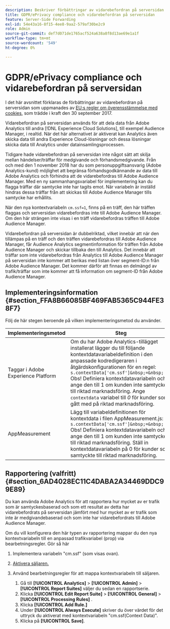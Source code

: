 ```yaml
---
description: Beskriver förbättringar av vidarebefordran på serversidan som har gjorts av EU:s regler för cookie-kompatibilitet.
title: GDPR/ePrivacy compliance och vidarebefordran på serversidan
feature: Server-Side Forwarding
exl-id: 54e43a16-8f15-4ee8-9aa2-579af30be2c9
role: Admin
source-git-commit: def7d071de1765acf524a638a8f8d13ae69e1a1f
workflow-type: tm+mt
source-wordcount: '549'
ht-degree: 0%

---
```


# GDPR/ePrivacy compliance och vidarebefordran på serversidan

I det här avsnittet förklaras de förbättringar av vidarebefordran på serversidan som uppmanades av [EU:s regler om överensstämmelse med cookies](https://wikis.ec.europa.eu/display/WEBGUIDE/04.+Cookies+and+similar+technologies), som trädde i kraft den 30 september 2017.

Vidarebefordran på serversidan används för att dela data från Adobe Analytics till andra [!DNL Experience Cloud Solutions], till exempel Audience Manager, i realtid. När det här alternativet är aktiverat kan Analytics även skicka data till andra Experience Cloud-lösningar och dessa lösningar skicka data till Analytics under datainsamlingsprocessen.

Tidigare hade vidarebefordran på serversidan inte något sätt att skilja mellan händelser/träffar för medgivande och förhandsmedgivande. Från och med den 1 november 2018 har du som personuppgiftsansvarig (Adobe Analytics-kund) möjlighet att begränsa förhandsgodkännande av data till Adobe Analytics och förhindra att de vidarebefordras till Adobe Audience Manager. Med en ny sammanhangsvariabel för implementering kan du flagga träffar där samtycke inte har tagits emot. När variabeln är inställd hindras dessa träffar från att skickas till Adobe Audience Manager tills samtycke har erhållits.

När den nya kontextvariabeln `cm.ssf=1`, finns på en träff, den här träffen flaggas och serversidan vidarebefordras inte till Adobe Audience Manager. Om den här strängen inte visas i en träff vidarebefordras träffen till Adobe Audience Manager.

Vidarebefordran på serversidan är dubbelriktad, vilket innebär att när den tillämpas på en träff och den träffen vidarebefordras till Adobe Audience Manager, får Audience Analytics segmentinformation för träffen från Adobe Audience Manager och skickar tillbaka den till Analytics. Det innebär att träffar som inte vidarebefordras från Analytics till Adobe Audience Manager på serversidan inte kommer att berikas med listan över segment-ID:n från Adobe Audience Manager. Det kommer därför att finnas en delmängd av trafik/träffar som inte kommer att få information om segment-ID från Adobe Audience Manager.

## Implementeringsinformation {#section_FFA8B66085BF469FAB5365C944FE38F7}

Följ de här stegen beroende på vilken implementeringsmetod du använder.

| Implementeringsmetod | Steg |
|--- |--- |
| Taggar i Adobe Experience Platform | Om du har Adobe Analytics-tillägget installerat lägger du till följande kontextdatavariabeldefinition i den anpassade kodredigeraren i åtgärdskonfigurationen för en regel: <br/>`s.contextData['cm.ssf']&nbsp;=&nbsp;'1' ` <br/>Obs! Definiera kontextdatavariabeln och ange den till 1 om kunden inte samtycker till riktad marknadsföring. Ange `contextdata` variabel till *0* för kunder som gått med på riktad marknadsföring. |
| AppMeasurement | Lägg till variabeldefinitionen för kontextdata i filen AppMeasurement.js:  <br/>`s.contextData['cm.ssf']&nbsp;=&nbsp;'1' ` <br/>Obs! Definiera kontextdatavariabeln och ange den till 1 om kunden inte samtycker till riktad marknadsföring. Ställ in kontextdatavariabeln på 0 för kunder som samtyckte till riktad marknadsföring. |

## Rapportering (valfritt) {#section_6AD4028EC11C4DABA2A34469DDC99E89}

Du kan använda Adobe Analytics för att rapportera hur mycket av er trafik som är samtyckesbaserad och som ett resultat av detta har vidarebefordrats på serversidan jämfört med hur mycket av er trafik som inte är medgivandebaserad och som inte har vidarebefordrats till Adobe Audience Manager.

Om du vill konfigurera den här typen av rapportering mappar du den nya kontextvariabeln till en anpassad trafikvariabel (prop) via bearbetningsregler. Gör så här

1. Implementera variabeln &quot;cm.ssf&quot; (som visas ovan).
1. [Aktivera säljaren.](/help/admin/admin/c-manage-report-suites/c-edit-report-suites/c-traffic-variables/traffic-var.md)
1. Använd bearbetningsregler för att mappa kontextvariabeln till säljaren.

   1. Gå till  **[!UICONTROL Analytics]** > **[!UICONTROL Admin]** > **[!UICONTROL Report Suites]** väljer du sedan en rapportserie.
   1. Klicka  **[!UICONTROL Edit Report Suite]** > **[!UICONTROL General]** > **[!UICONTROL Processing Rules]** .
   1. Klicka **[!UICONTROL Add Rule.]**
   1. Under **[!UICONTROL Always Execute]** skriver du över värdet för det uttryck du aktiverat med kontextvariabeln &quot;cm.ssf(Context Data)&quot;.
   1. Klicka på **[!UICONTROL Save]**.
